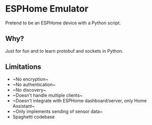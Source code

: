 # ESPHome Emulator

Pretend to be an ESPHome device with a Python script.

## Why?

Just for fun and to learn protobuf and sockets in Python.

## Limitations

  * ~No encryption~
  * ~No authentication~
  * ~No discovery~
  * ~Doesn't handle multiple clients~
  * ~Doesn't integrate with ESPHome dashboard/server, only Home Assistant~
  * ~Only implements sending of sensor data~
  * Spaghetti codebase
